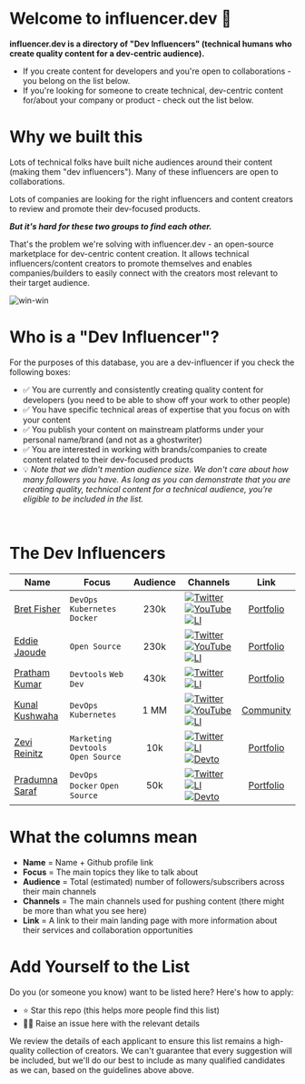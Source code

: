 # Welcome to influencer.dev 👋

**influencer.dev is a directory of "Dev Influencers" (technical humans who create quality content for a dev-centric audience).**
- If you create content for developers and you're open to collaborations - you belong on the list below.
- If you're looking for someone to create technical, dev-centric content for/about your company or product - check out the list below.

# Why we built this
Lots of technical folks have built niche audiences around their content (making them "dev influencers"). Many of these influencers are open to collaborations.

Lots of companies are looking for the right influencers and content creators to review and promote their dev-focused products.

_**But it's hard for these two groups to find each other.**_

That's the problem we're solving with influencer.dev - an open-source marketplace for dev-centric content creation. It allows technical influencers/content creators to promote themselves and enables companies/builders to easily connect with the creators most relevant to their target audience.

![win-win](https://github.com/zevireinitz/influencer.dev/assets/92805730/a938fff0-8a64-4cd7-ae3f-1b593bb348b3)

# **Who is a "Dev Influencer"?**
For the purposes of this database, you are a dev-influencer if you check the following boxes:
- ✅ You are currently and consistently creating quality content for developers (you need to be able to show off your work to other people)
- ✅ You have specific technical areas of expertise that you focus on with your content
- ✅ You publish your content on mainstream platforms under your personal name/brand (and not as a ghostwriter)
- ✅ You are interested in working with brands/companies to create content related to their dev-focused products
- 💡 _Note that we didn't mention audience size. We don't care about how many followers you have. As long as you can demonstrate that you are creating quality, technical content for a technical audience, you're eligible to be included in the list._  
<br>

# The Dev Influencers

| Name | Focus | Audience | Channels | Link |
| --------------- | ---------- | :-------: | ---------- | :-------: |
| [Bret Fisher](https://github.com/eddiejaoude) | `DevOps` `Kubernetes` `Docker` | 230k | [![Twitter](https://img.shields.io/twitter/url/https/twitter.com/cloudposse.svg?style=social&label=@eddiejaoude)](https://twitter.com/eddiejaoude) [![YouTube](https://img.shields.io/badge/YouTube-FF0000?style=for-the-badge&logo=youtube&logoColor=white)](https://www.youtube.com/eddiejaoude) [![LI](https://img.shields.io/badge/LinkedIn-0077B5?style=for-the-badge&logo=linkedin&logoColor=white)](https://www.linkedin.com/in/eddiejaoude/) | [Portfolio](https://www.bretfisher.com/) |
| [Eddie Jaoude](https://github.com/eddiejaoude) | `Open Source` | 230k | [![Twitter](https://img.shields.io/twitter/url/https/twitter.com/cloudposse.svg?style=social&label=@eddiejaoude)](https://twitter.com/eddiejaoude) [![YouTube](https://img.shields.io/badge/YouTube-FF0000?style=for-the-badge&logo=youtube&logoColor=white)](https://www.youtube.com/eddiejaoude) [![LI](https://img.shields.io/badge/LinkedIn-0077B5?style=for-the-badge&logo=linkedin&logoColor=white)](https://www.linkedin.com/in/eddiejaoude/) | [Portfolio](https://www.eddiejaoude.io/) |
| [Pratham Kumar](https://github.com/prathamkumar14) | `Devtools` `Web Dev` | 430k | [![Twitter](https://img.shields.io/twitter/url/https/twitter.com/cloudposse.svg?style=social&label=@prathkum)](https://twitter.com/prathkum) [![LI](https://img.shields.io/badge/LinkedIn-0077B5?style=for-the-badge&logo=linkedin&logoColor=white)](https://www.linkedin.com/in/prathkum) | [Portfolio](https://www.prathamkumar.com/) |
| [Kunal Kushwaha](https://github.com/kunal-kushwaha) | `DevOps` `Kubernetes` | 1 MM | [![Twitter](https://img.shields.io/twitter/url/https/twitter.com/cloudposse.svg?style=social&label=@kunalstwt)](https://twitter.com/kunalstwt) [![YouTube](https://img.shields.io/badge/YouTube-FF0000?style=for-the-badge&logo=youtube&logoColor=white)](https://www.youtube.com/c/kunalkushwaha) [![LI](https://img.shields.io/badge/LinkedIn-0077B5?style=for-the-badge&logo=linkedin&logoColor=white)](https://www.linkedin.com/in/kunal-kushwaha) | [Community](https://wemakedevs.org/) |
| [Zevi Reinitz](https://github.com/zevireinitz) | `Marketing` `Devtools` `Open Source` | 10k | [![Twitter](https://img.shields.io/twitter/url/https/twitter.com/cloudposse.svg?style=social&label=@zevireinitz)](https://twitter.com/zevireinitz) [![LI](https://img.shields.io/badge/LinkedIn-0077B5?style=for-the-badge&logo=linkedin&logoColor=white)](https://www.linkedin.com/in/zevi/) [![Devto](https://img.shields.io/badge/dev.to-0A0A0A?style=for-the-badge&logo=devdotto)](https://dev.to/zevir) | [Portfolio](https://zevi.super.site/) |
| [Pradumna Saraf](https://github.com/Pradumnasaraf) | `DevOps` `Docker` `Open Source` | 50k | [![Twitter](https://img.shields.io/twitter/url/https/twitter.com/cloudposse.svg?style=social&label=@pradumnasaraf)](https://twitter.com/pradumnasaraf) [![LI](https://img.shields.io/badge/LinkedIn-0077B5?style=for-the-badge&logo=linkedin&logoColor=white)](https://www.linkedin.com/in/pradumnasaraf/) [![Devto](https://img.shields.io/badge/dev.to-0A0A0A?style=for-the-badge&logo=devdotto)](https://dev.to/pradumnasaraf) | [Portfolio](https://pradumnasaraf.dev/) |

# What the columns mean

- **Name** = Name + Github profile link
- **Focus** = The main topics they like to talk about
- **Audience** = Total (estimated) number of followers/subscribers across their main channels
- **Channels** = The main channels used for pushing content (there might be more than what you see here)
- **Link** = A link to their main landing page with more information about their services and collaboration opportunities

# Add Yourself to the List
Do you (or someone you know) want to be listed here? Here's how to apply:
- ⭐ Star this repo (this helps more people find this list)
- 🙋‍♂️ Raise an issue here with the relevant details

We review the details of each applicant to ensure this list remains a high-quality collection of creators. We can't guarantee that every suggestion will be included, but we'll do our best to include as many qualified candidates as we can, based on the guidelines above above.

